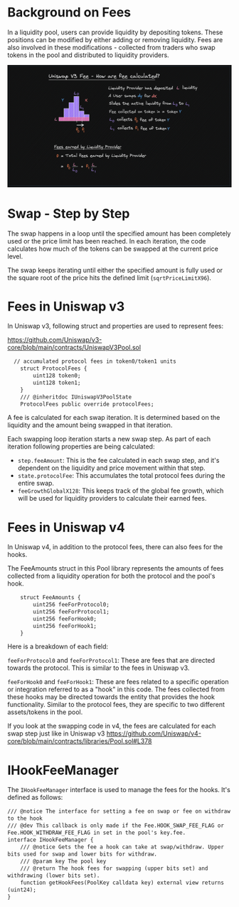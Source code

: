 # Background on Fees
In a liquidity pool, users can provide liquidity by depositing tokens. These positions can be modified 
by either adding or removing liquidity. Fees are also involved in these modifications - collected from 
traders who swap tokens in the pool and distributed to liquidity providers.

![Fees](/images/03_fee_calculation/FeeCalculation.png)

# Swap - Step by Step

The swap happens in a loop until the specified amount has been completely used or the price limit 
has been reached. In each iteration, the code calculates how much of the tokens can be swapped at 
the current price level.

The swap keeps iterating until either the specified amount is fully used or the square root of 
the price hits the defined limit (`sqrtPriceLimitX96`).

# Fees in Uniswap v3
In Uniswap v3, following struct and properties are used to represent fees:

https://github.com/Uniswap/v3-core/blob/main/contracts/UniswapV3Pool.sol
```solidity
  // accumulated protocol fees in token0/token1 units
    struct ProtocolFees {
        uint128 token0;
        uint128 token1;
    }
    /// @inheritdoc IUniswapV3PoolState
    ProtocolFees public override protocolFees;
```

A fee is calculated for each swap iteration. It is determined based on the liquidity and the amount being 
swapped in that iteration.

Each swapping loop iteration starts a new swap step. As part of each iteration following properties are being calculated:
- `step.feeAmount`: This is the fee calculated in each swap step, and it's dependent on the liquidity and price movement within that step.
- `state.protocolFee`: This accumulates the total protocol fees during the entire swap.
- `feeGrowthGlobalX128`: This keeps track of the global fee growth, which will be used for liquidity providers to calculate their earned fees.


# Fees in Uniswap v4
In Uniswap v4, in addition to the protocol fees, there can also fees for the hooks. 

The FeeAmounts struct in this Pool library represents the amounts of fees collected from a 
liquidity operation for both the protocol and the pool's hook.

```solidity
    struct FeeAmounts {
        uint256 feeForProtocol0;
        uint256 feeForProtocol1;
        uint256 feeForHook0;
        uint256 feeForHook1;
    }

```
Here is a breakdown of each field:

`feeForProtocol0` and `feeForProtocol1`: These are fees that are directed towards the protocol. This is similar to the fees in Uniswap v3.

`feeForHook0` and `feeForHook1`: These are fees related to a specific operation or integration referred to as 
a "hook" in this code. The fees collected from these hooks may be directed towards the entity that provides the hook 
functionality. Similar to the protocol fees, they are specific to two different assets/tokens in the pool.


If you look at the swapping code in v4, the fees are calculated for each swap step just like in Uniswap v3
https://github.com/Uniswap/v4-core/blob/main/contracts/libraries/Pool.sol#L378


# IHookFeeManager
The `IHookFeeManager` interface is used to manage the fees for the hooks. It's defined as follows:

```solidity
/// @notice The interface for setting a fee on swap or fee on withdraw to the hook
/// @dev This callback is only made if the Fee.HOOK_SWAP_FEE_FLAG or Fee.HOOK_WITHDRAW_FEE_FLAG in set in the pool's key.fee.
interface IHookFeeManager {
    /// @notice Gets the fee a hook can take at swap/withdraw. Upper bits used for swap and lower bits for withdraw.
    /// @param key The pool key
    /// @return The hook fees for swapping (upper bits set) and withdrawing (lower bits set).
    function getHookFees(PoolKey calldata key) external view returns (uint24);
}
```
